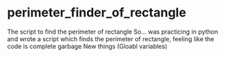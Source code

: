# perimeter_finder_of_rectangle
The script to find the perimeter of rectangle
So... was practicing in python and wrote a script which finds the perimeter of rectangle, feeling like the code is complete garbage
New things (Gloabl variables)

